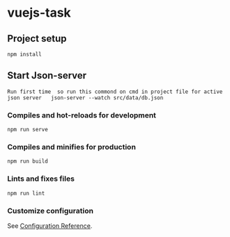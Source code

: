 # vuejs-task

## Project setup
```
npm install
```
## Start Json-server
```
Run first time  so run this commond on cmd in project file for active json server   json-server --watch src/data/db.json
```
### Compiles and hot-reloads for development
```
npm run serve
```

### Compiles and minifies for production
```
npm run build
```

### Lints and fixes files
```
npm run lint
```

### Customize configuration
See [Configuration Reference](https://cli.vuejs.org/config/).
